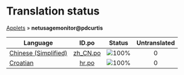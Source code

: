 # Translation status
[Applets](../../README.md) &#187; **netusagemonitor@pdcurtis**

Language | ID.po | Status | Untranslated
---------|:--:|:------:|:-----------:
[Chinese (Simplified)](../../language-status/zh_CN.md) | [zh_CN.po](po/zh_CN.po) | ![100%](http://progressed.io/bar/100) | 0
[Croatian](../../language-status/hr.md) | [hr.po](po/hr.po) | ![100%](http://progressed.io/bar/100) | 0
